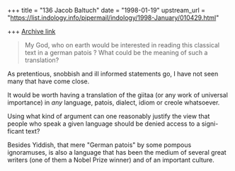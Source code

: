 +++
title = "136 Jacob Baltuch"
date = "1998-01-19"
upstream_url = "https://list.indology.info/pipermail/indology/1998-January/010429.html"

+++
[Archive link](https://list.indology.info/pipermail/indology/1998-January/010429.html)

>My God, who on earth would be interested in reading this classical text  in
>a german patois ? What could be the meaning of such a translation?

As pretentious, snobbish and ill informed statements go, I have
not seen many that have come close.

It would be worth having a translation of the giitaa (or any work
of universal importance) in _any_ language, patois, dialect, idiom
or creole whatsoever.

Using what kind of argument can one reasonably justify the view that
people who speak a given language should be denied access to a signi-
ficant text?

Besides Yiddish, that mere "German patois" by some pompous ignoramuses,
is also a language that has been the medium of several great writers
(one of them a Nobel Prize winner) and of an important culture.



